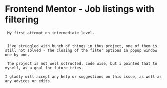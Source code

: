# Frontend Mentor - Job listings with filtering
     My first attempt on intermediate level.


     I've struggled with bunch of things in thus project, one of them is still not solved - the closing of the filter options in popup window one by one. 

     The project is not well sctructed, code wise, but i pointed that to myself, as a goal for future tries. 

    I gladly will accept any help or suggestions on this issue, as well as any advices or edits. 

    